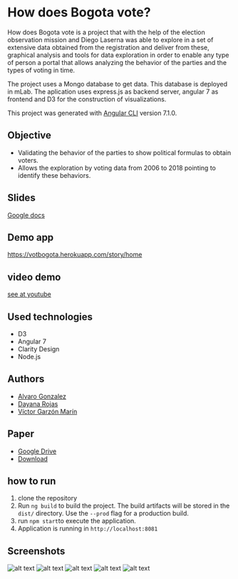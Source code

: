 # How does Bogota vote?

How does Bogota vote is a project that with the help of the election observation mission and Diego Laserna was able to explore in a set of extensive data obtained from the registration and deliver from these, graphical analysis and tools for data exploration in order to enable any type of person a portal that allows analyzing the behavior of the parties and the types of voting in time.

The project uses a Mongo database to get data. This database is deployed in mLab. The aplication uses express.js as backend server, angular 7 as frontend and D3 for the construction of visualizations.

This project was generated with [Angular CLI](https://github.com/angular/angular-cli) version 7.1.0.

## Objective
- Validating the behavior of the parties to show political formulas to obtain voters. 
- Allows the exploration by voting data from 2006 to 2018 pointing to identify these behaviors.

## Slides
[Google docs](https://docs.google.com/presentation/d/1OQRda4kSyGczx-yYhc4guaheqPbwzuj3x5TzGsGy-EE/edit#slide=id.g49a26f77ee_0_0)

## Demo app
https://votbogota.herokuapp.com/story/home

## video demo
[see at youtube](https://www.youtube.com/watch?v=ha1DpWhKiek)

## Used technologies
- D3
- Angular 7
- Clarity Design
- Node.js

## Authors
- [Alvaro Gonzalez](https://twitter.com/AlvaroDiegoGon1?lang=es)
- [Dayana Rojas](https://twitter.com/dayanamrv)
- [Víctor Garzón Marín](https://www.linkedin.com/in/v%C3%ADctor-garz%C3%B3n-mar%C3%ADn-25984b27/)

## Paper
- [Google Drive](https://drive.google.com/file/d/19BerRfq1pZlTcI55rhCR3q0uQSlN-SYT/view)
- [Download](https://github.com/vgarzom/va-votacion-bogota/raw/master/paper/Paper%20-%20How%20does%20Bogota%20vote.pdf)

## how to run
1. clone the repository
2. Run `ng build` to build the project. The build artifacts will be stored in the `dist/` directory. Use the `--prod` flag for a production build.
3. run `npm start`to execute the application.
4. Application is running in `http://localhost:8081`

## Screenshots
![alt text](https://votbogota.herokuapp.com/assets/images/insights/insight1-alv.png)
![alt text](https://votbogota.herokuapp.com/assets/images/insights/insight2-alv.png)
![alt text](https://votbogota.herokuapp.com/assets/images/insights/insight1-vic.png)
![alt text](https://votbogota.herokuapp.com/assets/images/insights/insight2-vic.png)
![alt text](https://votbogota.herokuapp.com/assets/images/insights/insight4-day.png)





